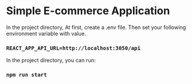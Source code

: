 # Simple E-commerce Application

In the project directory, At first, create a .env file. Then set your following environment variable with value.

### `REACT_APP_API_URL=http://localhost:3050/api`

In the project directory, you can run:

### `npm run start`
